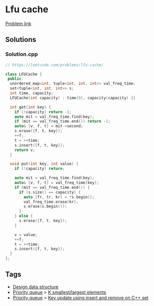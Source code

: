 # Lfu cache

[Problem link](https://leetcode.com/problems/lfu-cache/)

## Solutions


### Solution.cpp
```cpp
// https://leetcode.com/problems/lfu-cache/

class LFUCache {
 public:
  unordered_map<int, tuple<int, int, int>> val_freq_time;
  set<tuple<int, int, int>> s;
  int time, capacity;
  LFUCache(int capacity) : time(0), capacity(capacity) {}

  int get(int key) {
    if (!capacity) return -1;
    auto mit = val_freq_time.find(key);
    if (mit == val_freq_time.end()) return -1;
    auto& [v, f, t] = mit->second;
    s.erase({f, t, key});
    ++f;
    t = ++time;
    s.insert({f, t, key});
    return v;
  }

  void put(int key, int value) {
    if (!capacity) return;

    auto mit = val_freq_time.find(key);
    auto& [v, f, t] = val_freq_time[key];
    if (mit == val_freq_time.end()) {
      if (s.size() == capacity) {
        auto [fr, tr, kr] = *s.begin();
        val_freq_time.erase(kr);
        s.erase(s.begin());
      }
    } else {
      s.erase({f, t, key});
    }

    v = value;
    ++f;
    t = ++time;
    s.insert({f, t, key});
  }
};
```
## Tags

* [Design data structure](/Collections/design-data-structure.md#design-data-structure)
* [Priority queue](/Collections/priority-queue.md#priority-queue) > [K smallest/largest elements](/Collections/priority-queue.md#k-smallest-largest-elements)
* [Priority queue](/Collections/priority-queue.md#priority-queue) > [Key update using insert and remove on C++ set](/Collections/priority-queue.md#key-update-using-insert-and-remove-on-c---set)
